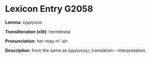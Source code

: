 # Lexicon Entry G2058

**Lemma**: ἑρμηνεία

**Transliteration (xlit)**: hermēneía

**Pronunciation**: her-may-ni'-ah

**Description**:
from the same as ἑρμηνεύω; translation:--interpretation.
